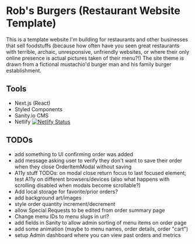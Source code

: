 # Rob's Burgers (Restaurant Website Template)
This is a template website I'm building for restaurants and other businesses that sell foodstuffs (because how often have you seen great restaurants with terrible, archaic, unresponsive, unfriendly websites, or where their only online presence is actual pictures taken of their menu?!) The site theme is drawn from a fictional mustachio'd burger man and his family burger establishment.

## Tools
- Next.js (React)
- Styled Components
- Sanity.io CMS
- Netlify
[![Netlify Status](https://api.netlify.com/api/v1/badges/01cdcd9c-156a-42fd-8d65-09437603973b/deploy-status)](https://app.netlify.com/sites/flamboyant-spence-91bb13/deploys)

## TODOs
- add something to UI confirming order was added
- add message asking user to verify they don't want to save their order when they close OrderItemModal without saving
- A11y stuff TODOs: on modal close return focus to last focused element; test A11y on different browsers/devices (also what happens with scrolling disabled when modals become scrollable?)
- Add local storage for favorite/prior orders?
- add background art/images
- style order quantity increment/decrement
- allow Special Requests to be edited from order summary page
- Change menu IDs to menu slugs in url? 
- add fields in Sanity to allow admin sorting of menu items on order page
- add some animation (maybe to menu names, order details, order "cart")
- setup Admin dashboard where you can view past orders and metrics

